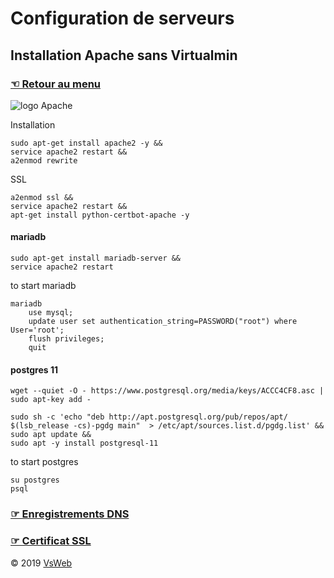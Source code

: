 Configuration de serveurs
==
Installation Apache sans Virtualmin
-
### [&#9756; Retour au menu](../README.md)
![logo Apache](https://doc.ubuntu-fr.org/_media/apache_logo.png "logo apache")

Installation

    sudo apt-get install apache2 -y &&
    service apache2 restart &&
    a2enmod rewrite

SSL

    a2enmod ssl &&
    service apache2 restart &&
    apt-get install python-certbot-apache -y
    
#### mariadb

    sudo apt-get install mariadb-server &&
    service apache2 restart

to start mariadb

    mariadb
        use mysql;
        update user set authentication_string=PASSWORD("root") where User='root';
        flush privileges;
        quit

#### postgres 11

    wget --quiet -O - https://www.postgresql.org/media/keys/ACCC4CF8.asc | sudo apt-key add -
    
    sudo sh -c 'echo "deb http://apt.postgresql.org/pub/repos/apt/ $(lsb_release -cs)-pgdg main"  > /etc/apt/sources.list.d/pgdg.list' && sudo apt update &&
    sudo apt -y install postgresql-11

to start postgres

    su postgres
    psql
    
### [&#9758; Enregistrements DNS](DNS.md)
### [&#9758; Certificat SSL](SSL.md)

&copy; 2019 [VsWeb](https://vsweb.be)
